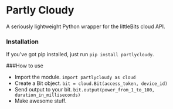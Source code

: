 Partly Cloudy
=======

A seriously lightweight Python wrapper for the littleBits cloud API.


### Installation
If you've got pip installed, just run `pip install partlycloudy`.

###How to use
* Import the module. `import partlycloudy as cloud`
* Create a Bit object. `bit = cloud.Bit(access_token, device_id)`
* Send output to your bit. `bit.output(power_from_1_to_100, duration_in_milliseconds)`
* Make awesome stuff.
